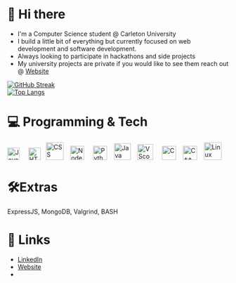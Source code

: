 # 👋 Hi there 
- I'm a Computer Science student @ Carleton University
- I build a little bit of everything but currently focused on web development and software development.
- Always looking to participate in hackathons and side projects
- My university projects are private if you would like to see them reach out @ <a href="https://g-kassis.github.io/Website" target="_blank">Website</a>

[![GitHub Streak](http://github-readme-streak-stats.herokuapp.com?user=g-kassis&theme=dark)](https://git.io/streak-stats)
<br>
[![Top Langs](https://github-readme-stats.vercel.app/api/top-langs/?username=g-kassis&layout=compact&theme=vision-friendly-dark)](https://github.com/anuraghazra/github-readme-stats)



# :computer: Programming & Tech
<p>
  <img src="https://upload.wikimedia.org/wikipedia/commons/6/6a/JavaScript-logo.png" title="JavaScript" height="28">
  &nbsp;&nbsp;&nbsp;
  <img src="https://cdn-icons-png.flaticon.com/512/732/732212.png" title="HTML" height="28">
  &nbsp;
  <img src="https://cdn.freebiesupply.com/logos/large/2x/css3-logo-png-transparent.png" title="CSS" height="40">
  &nbsp;&nbsp;
  <img src="https://cdn.freebiesupply.com/logos/large/2x/nodejs-icon-logo-png-transparent.png" title="NodeJS" height="32">
  &nbsp;&nbsp;&nbsp;
  <img src="https://upload.wikimedia.org/wikipedia/commons/thumb/c/c3/Python-logo-notext.svg/1869px-Python-logo-notext.svg.png" title="Python" height="32">
  &nbsp;&nbsp;
  <img src="https://cdn-icons-png.flaticon.com/512/226/226777.png" title="Java" height="38">
  &nbsp;&nbsp;
  <img src="https://cdn.icon-icons.com/icons2/2107/PNG/512/file_type_vscode_icon_130084.png" title="VScode" height="36">
  &nbsp;&nbsp;&nbsp;
  <img src="https://upload.wikimedia.org/wikipedia/commons/1/19/C_Logo.png" title="C" height="32">
  &nbsp;&nbsp;
  <img src="https://upload.wikimedia.org/wikipedia/commons/thumb/1/18/ISO_C%2B%2B_Logo.svg/1822px-ISO_C%2B%2B_Logo.svg.png" title="C++" height="32">
  &nbsp;&nbsp;
  <img src="https://cdn.freebiesupply.com/logos/large/2x/linux-tux-2-logo-png-transparent.png" title="Linux" height="40">
</p>




# :hammer_and_wrench:Extras

ExpressJS, MongoDB, Valgrind, BASH

# :link: Links
- <a href="https://www.linkedin.com/in/giovanni-kassis" target="_blank">LinkedIn</a>
- <a href="https://g-kassis.github.io/Website" target="_blank">Website</a>
- 

